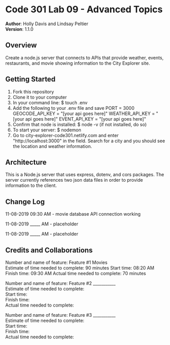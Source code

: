# Code 301 Lab 09 - Advanced Topics  

**Author**: Holly Davis and Lindsay Peltier  
**Version**: 1.1.0
<!-- (increment the patch/fix version number if you make more commits past your first submission) -->

## Overview
Create a node.js server that connects to APIs that provide weather, events, restaurants, and movie showing information to the City Explorer site. 

<!-- Provide a high level overview of what this application is and why you are building it, beyond the fact that it's an assignment for this class. (i.e. What's your problem domain?) -->

## Getting Started
<!-- What are the steps that a user must take in order to build this app on their own machine and get it running? -->
1. Fork this repository
2. Clone it to your computer
3. In your command line: $ touch .env
4. Add the following to your .env file and save
PORT = 3000
GEOCODE_API_KEY = "[your api goes here]"
WEATHER_API_KEY = "[your api goes here]"
EVENT_API_KEY = "[your api goes here]"
5. Confirm that node is installed: $ node -v (if not installed, do so)
6. To start your server: $ nodemon
7. Go to city-explorer-code301.netlify.com and enter "http://localhost:3000" in the field. Search for a city and you should see the location and weather information. 

## Architecture
<!-- Provide a detailed description of the application design. What technologies (languages, libraries, etc) you're using, and any other relevant design information. -->

This is a Node.js server that uses express, dotenv, and cors packages. The server currently references two json data files in order to provide information to the client. 

## Change Log

11-08-2019 09:30 AM - movie database API connection working

11-08-2019 _____ AM - placeholder

11-08-2019 _____ AM - placeholder


<!-- Use this area to document the iterative changes made to your application as each feature is successfully implemented. Use time stamps. Here's an examples:

01-01-2001 4:59pm - Application now has a fully-functional express server, with a GET route for the location resource.-->

## Credits and Collaborations
<!-- Give credit (and a link) to other people or resources that helped you build this application. -->


Number and name of feature: Feature #1 Movies  
Estimate of time needed to complete: 90 minutes
Start time: 08:20 AM
Finish time: 09:30 AM
Actual time needed to complete: 70 minutes 

Number and name of feature: Feature #2 ___________  
Estimate of time needed to complete:  
Start time:  
Finish time:  
Actual time needed to complete:  

Number and name of feature: Feature #3 ___________  
Estimate of time needed to complete:  
Start time:  
Finish time:  
Actual time needed to complete:  